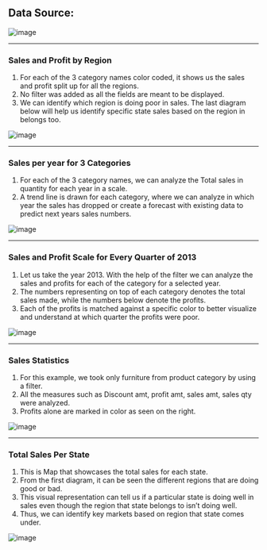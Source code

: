
## Data Source:

![image](https://user-images.githubusercontent.com/10741923/42897991-ab581e70-8a76-11e8-851f-dfdd4d39034d.png)
_________
### Sales and Profit by Region
1.	For each of the 3 category names color coded, it shows us the sales and profit split up for all the regions.
2.	No filter was added as all the fields are meant to be displayed.
3.	We can identify which region is doing poor in sales. The last diagram below will help us identify specific state sales based on the region in belongs too.

![image](https://user-images.githubusercontent.com/10741923/42898017-c75a4d00-8a76-11e8-836c-52884bc9d68c.png)
_________
### Sales per year for 3 Categories
1.	For each of the 3 category names, we can analyze the Total sales in quantity for each year in a scale.
2.	A trend line is drawn for each category, where we can analyze in which year the sales has dropped or create a forecast with existing data to predict next years sales numbers.

![image](https://user-images.githubusercontent.com/10741923/42898054-e570d278-8a76-11e8-860d-616ad59ae8a6.png)
_________
### Sales and Profit Scale for Every Quarter of 2013
1.	Let us take the year 2013. With the help of the filter we can analyze the sales and profits for each of the category for a selected year.
2.	The numbers representing on top of each category denotes the total sales made, while the numbers below denote the profits.
3.	Each of the profits is matched against a specific color to better visualize and understand at which quarter the profits were poor.

![image](https://user-images.githubusercontent.com/10741923/42898083-fa349294-8a76-11e8-9813-b9dbcef3c958.png)
_________
### Sales Statistics
1.	For this example, we took only furniture from product category by using a filter.
2.	All the measures such as Discount amt, profit amt, sales amt, sales qty were analyzed.
3.	Profits alone are marked in color as seen on the right.

![image](https://user-images.githubusercontent.com/10741923/42898107-0e5283d0-8a77-11e8-8ee6-3b49d05eb0b5.png)
_________
### Total Sales Per State
1.	This is Map that showcases the total sales for each state.
2.	From the first diagram, it can be seen the different regions that are doing good or bad.
3.	This visual representation can tell us if a particular state is doing well in sales even though the
region that state belongs to isn’t doing well.
4.	Thus, we can identify key markets based on region that state comes under.

![image](https://user-images.githubusercontent.com/10741923/42898127-1f2b3fee-8a77-11e8-9076-bcd1ba5988b3.png)
